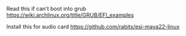 Read this if can't boot into grub
https://wiki.archlinux.org/title/GRUB/EFI_examples

Install this for audio card
https://github.com/rabits/esi-maya22-linux
